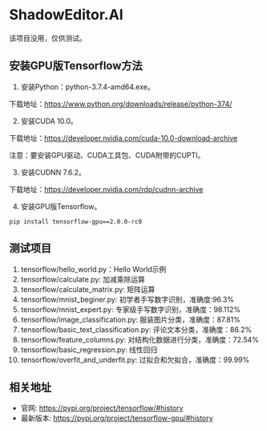 # ShadowEditor.AI

该项目没用，仅供测试。

## 安装GPU版Tensorflow方法

1. 安装Python：python-3.7.4-amd64.exe。

下载地址：https://www.python.org/downloads/release/python-374/

2. 安装CUDA 10.0。

下载地址：https://developer.nvidia.com/cuda-10.0-download-archive

注意：要安装GPU驱动、CUDA工具包、CUDA附带的CUPTI。

3. 安装CUDNN 7.6.2。

下载地址：https://developer.nvidia.com/rdp/cudnn-archive

4. 安装GPU版Tensorflow。

```
pip install tensorflow-gpu==2.0.0-rc0
```

## 测试项目

1. tensorflow/hello_world.py：Hello World示例
2. tensorflow/calculate.py: 加减乘除运算
3. tensorflow/calculate_matrix.py: 矩阵运算
3. tensorflow/mnist_beginer.py: 初学者手写数字识别，准确度:96.3%
4. tensorflow/mnist_expert.py: 专家级手写数字识别，准确度：98.112%
5. tensorflow/image_classification.py: 服装图片分类，准确度：87.81%
6. tensorflow/basic_text_classification.py: 评论文本分类，准确度：86.2%
7. tensorflow/feature_columns.py: 对结构化数据进行分类，准确度：72.54%
8. tensorflow/basic_regression.py: 线性回归
9. tensorflow/overfit_and_underfit.py: 过拟合和欠拟合，准确度：99.99%

## 相关地址

* 官网: https://pypi.org/project/tensorflow/#history
* 最新版本: https://pypi.org/project/tensorflow-gpu/#history